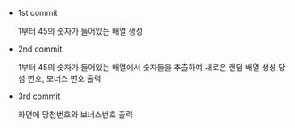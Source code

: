* 1st commit

  1부터 45의 숫자가 들어있는 배열 생성

* 2nd commit

  1부터 45의 숫자가 들어있는 배열에서 숫자들을 추출하여 새로운 랜덤 배열 생성
  당첨 번호, 보너스 번호 출력

* 3rd commit

  화면에 당첨번호와 보너스번호 출력
